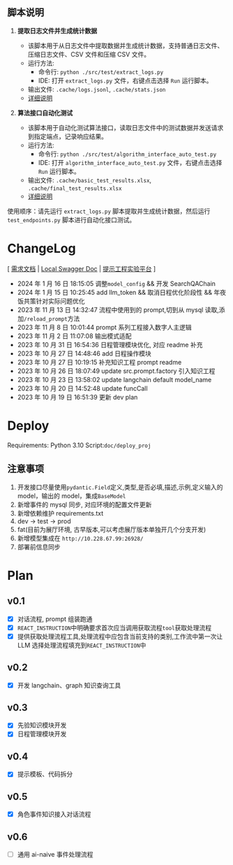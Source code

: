 ## 脚本说明

1. **提取日志文件并生成统计数据**
   - 该脚本用于从日志文件中提取数据并生成统计数据，支持普通日志文件、压缩日志文件、CSV 文件和压缩 CSV 文件。
   - 运行方法:
     - 命令行: `python ./src/test/extract_logs.py`
     - IDE: 打开 `extract_logs.py` 文件，右键点击选择 `Run` 运行脚本。
   - 输出文件: `.cache/logs.jsonl`, `.cache/stats.json`
   - [详细说明](https://confluence.enncloud.cn/pages/viewpage.action?pageId=871749037)

2. **算法接口自动化测试**
   - 该脚本用于自动化测试算法接口，读取日志文件中的测试数据并发送请求到指定端点，记录响应结果。
   - 运行方法:
     - 命令行: `python ./src/test/algorithm_interface_auto_test.py`
     - IDE: 打开 `algorithm_interface_auto_test.py` 文件，右键点击选择 `Run` 运行脚本。
   - 输出文件: `.cache/basic_test_results.xlsx`, `.cache/final_test_results.xlsx`
   - [详细说明](https://confluence.enncloud.cn/pages/viewpage.action?pageId=871749053)

使用顺序：请先运行 `extract_logs.py` 脚本提取并生成统计数据，然后运行 `test_endpoints.py` 脚本进行自动化接口测试。

# ChangeLog

\[ [需求文档](https://alidocs.dingtalk.com/i/nodes/KGZLxjv9VGBk7RlwH5adK7vmW6EDybno?utm_scene=team_space) | [Local Swagger Doc](http:127.0.0.1:6500/docs) | [提示工程实验平台](http://10.39.91.251:40017/) \]

-   2024 年 1 月 16 日 18:15:05 调整`model_config` && 开发 SearchQAChain
-   2024 年 1 月 15 日 10:25:45 add llm_token && 取消日程优化阶段性 && 年夜饭共策针对实际问题优化
-   2023 年 11 月 13 日 14:32:47 流程中使用到的 prompt,切到从 mysql 读取,添加`/reload_prompt`方法
-   2023 年 11 月 8 日 10:01:44 prompt 系列工程接入数字人主逻辑
-   2023 年 11 月 2 日 11:07:08 输出模式适配
-   2023 年 10 月 31 日 16:54:36 日程管理模块优化, 对应 readme 补充
-   2023 年 10 月 27 日 14:48:46 add 日程操作模块
-   2023 年 10 月 27 日 10:19:15 补充知识工程 prompt readme
-   2023 年 10 月 26 日 18:07:49 update src.prompt.factory 引入知识工程
-   2023 年 10 月 23 日 13:58:02 update langchain default model_name
-   2023 年 10 月 20 日 14:52:48 update funcCall
-   2023 年 10 月 19 日 16:51:39 更新 dev plan

# Deploy

Requirements: Python 3.10
Script:`doc/deploy_proj`

## 注意事项

1. 开发接口尽量使用`pydantic.Field`定义,类型,是否必填,描述,示例,定义输入的 model，输出的 model，集成`BaseModel`
2. 新增事件的 mysql 同步, 对应环境的配置文件更新
3. 新增依赖维护 requirements.txt
4. dev -> test -> prod
5. fat(目前为展厅环境, 古早版本,可以考虑展厅版本单独开几个分支开发)
6. 新增模型集成在 `http://10.228.67.99:26928/`
7. 部署前信息同步

# Plan

## v0.1

-   [x] 对话流程, prompt 组装跑通
-   [x] `REACT_INSTRUCTION`中明确要求首次应当调用获取流程`tool`获取处理流程
-   [x] 提供获取处理流程工具,处理流程中应包含当前支持的类别,工作流中第一次让 LLM 选择处理流程填充到`REACT_INSTRUCTION`中

## v0.2

-   [x] 开发 langchain、graph 知识查询工具

## v0.3

-   [x] 先验知识模块开发
-   [x] 日程管理模块开发

## v0.4

-   [x] 提示模板、代码拆分

## v0.5

-   [x] 角色事件知识接入对话流程

## v0.6

-   [ ] 通用 ai-naive 事件处理流程